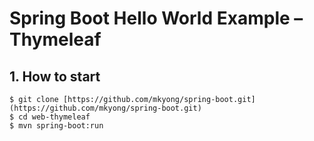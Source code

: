 # Spring Boot Hello World Example – Thymeleaf


## 1. How to start
```
$ git clone [https://github.com/mkyong/spring-boot.git](https://github.com/mkyong/spring-boot.git)
$ cd web-thymeleaf
$ mvn spring-boot:run

```
